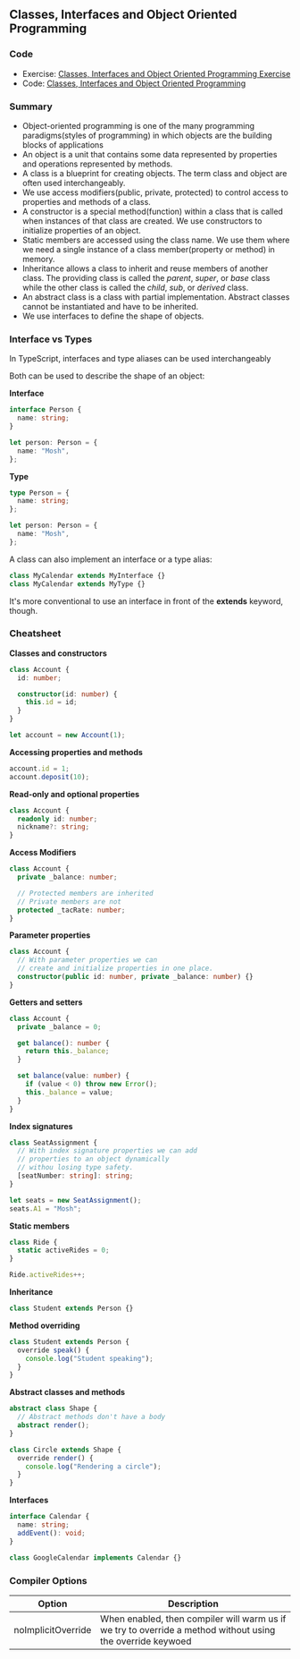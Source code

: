 ## Classes, Interfaces and Object Oriented Programming

### Code

- Exercise: [Classes, Interfaces and Object Oriented Programming Exercise](./exercise.ts)
- Code: [Classes, Interfaces and Object Oriented Programming](./objectOriented.ts)

### Summary

- Object-oriented programming is one of the many programming paradigms(styles of programming) in which objects are the building blocks of applications
- An object is a unit that contains some data represented by properties and operations represented by methods.
- A class is a blueprint for creating objects. The term class and object are often used interchangeably.
- We use access modifiers(public, private, protected) to control access to properties and methods of a class.
- A constructor is a special method(function) within a class that is called when instances of that class are created. We use constructors to initialize properties of an object.
- Static members are accessed using the class name. We use them where we need a single instance of a class member(property or method) in memory.
- Inheritance allows a class to inherit and reuse members of another class. The providing class is called the _parent_, _super_, or _base_ class while the other class is called the _child_, _sub_, or _derived_ class.
- An abstract class is a class with partial implementation. Abstract classes cannot be instantiated and have to be inherited.
- We use interfaces to define the shape of objects.

### Interface vs Types

In TypeScript, interfaces and type aliases can be used interchangeably

Both can be used to describe the shape of an object:

**Interface**

```typescript
interface Person {
  name: string;
}

let person: Person = {
  name: "Mosh",
};
```

**Type**

```typescript
type Person = {
  name: string;
};

let person: Person = {
  name: "Mosh",
};
```

A class can also implement an interface or a type alias:

```typescript
class MyCalendar extends MyInterface {}
class MyCalendar extends MyType {}
```

It's more conventional to use an interface in front of the **extends** keyword, though.

### Cheatsheet

**Classes and constructors**

```typescript
class Account {
  id: number;

  constructor(id: number) {
    this.id = id;
  }
}

let account = new Account(1);
```

**Accessing properties and methods**

```typescript
account.id = 1;
account.deposit(10);
```

**Read-only and optional properties**

```typescript
class Account {
  readonly id: number;
  nickname?: string;
}
```

**Access Modifiers**

```typescript
class Account {
  private _balance: number;

  // Protected members are inherited
  // Private members are not
  protected _tacRate: number;
}
```

**Parameter properties**

```typescript
class Account {
  // With parameter properties we can
  // create and initialize properties in one place.
  constructor(public id: number, private _balance: number) {}
}
```

**Getters and setters**

```typescript
class Account {
  private _balance = 0;

  get balance(): number {
    return this._balance;
  }

  set balance(value: number) {
    if (value < 0) throw new Error();
    this._balance = value;
  }
}
```

**Index signatures**

```typescript
class SeatAssignment {
  // With index signature properties we can add
  // properties to an object dynamically
  // withou losing type safety.
  [seatNumber: string]: string;
}

let seats = new SeatAssignment();
seats.A1 = "Mosh";
```

**Static members**

```typescript
class Ride {
  static activeRides = 0;
}

Ride.activeRides++;
```

**Inheritance**

```typescript
class Student extends Person {}
```

**Method overriding**

```typescript
class Student extends Person {
  override speak() {
    console.log("Student speaking");
  }
}
```

**Abstract classes and methods**

```typescript
abstract class Shape {
  // Abstract methods don't have a body
  abstract render();
}

class Circle extends Shape {
  override render() {
    console.log("Rendering a circle");
  }
}
```

**Interfaces**

```typescript
interface Calendar {
  name: string;
  addEvent(): void;
}

class GoogleCalendar implements Calendar {}
```

### Compiler Options

| Option             | Description                                                                                                |
| ------------------ | ---------------------------------------------------------------------------------------------------------- |
| noImplicitOverride | When enabled, then compiler will warm us if we try to override a method without using the override keywoed |
